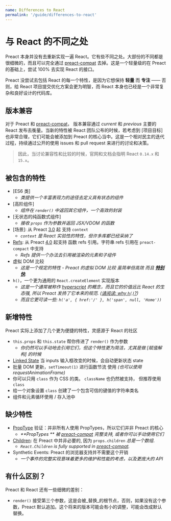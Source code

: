 ```yaml
---
name: Differences to React
permalink: '/guide/differences-to-react'
---
```


# 与 React 的不同之处

Preact 本身并没有去重新实现一遍 React。它有些不同之处。大部份的不同都是很细微的，而且可以完全通过 [preact-compat] 去掉。这是一个轻量级的在 Preact 的基础上，尝试 100% 去实现 React 的接口。

Preact 没尝试去包括 React 的每一个特性，是因为它想保持 **轻量** 而 **专注** —— 否则，给 React 项目提交优化方案会更为明智，而 React 本身也已经是一个非常复杂和良好设计的代码库。


## 版本兼容
对于 Preact 和 [preact-compat]， 版本兼容通过 _current_ 和 _previous_ 主要的 React 发布去衡量。当新的特性被 React 团队公布的时候，若考虑到 [项目目标] 也非常合理，它们可能会被添加到 Preact 的核心当中。这是一个相对民主的迭代过程，持续通过公开的使用 issues 和 pull request 来进行的讨论和决策。

> 因此，当讨论兼容性和比较的时候，官网和文档会指明 React `0.14.x` 和 `15.x`。


## 被包含的特性

- [ES6 类]
    - _类提供一个丰富表现力的途径去定义具有状态的组件_
- [高阶组件]  
    - _组件在 `render()` 中返回其它组件，一个高效的封装_
- [无状态的纯函数式组件]  
    - _接收 `props` 作为参数并返回 JSX/VDOM 的函数_
- [场景]: 从 Preact [3.0] 起 支持 `context`
    - _`context` 是 React 实验性的特性，但许多库都已经采纳了_
- [Refs]: 从 Preact [4.0] 起支持 函数 refs 引用。字符串 refs 引用在 `preact-compact` 中支持
    - _Refs 提供一个办法去引用被渲染的元素和子组件_
- 虚拟 DOM 比较
    - _这是一个规定的特性 - Preact 的虚拟 DOM 比较 虽简单但高效 而且 **[特别](http://developit.github.io/js-repaint-perfs/) [快](https://localvoid.github.io/uibench/)**._
- `h()`，一个更为通用的 `React.createElement` 实现版本
    - _这是一个通常被称作 [hyperscript] 的概念，而且它的价值远比 React 的生态强, 所以 Preact 发扬了它本来的规范. ([请阅读: why `h()`?](http://jasonformat.com/wtf-is-jsx))_
    - _而且它更可读一些: `h('a', { href:'/' }, h('span', null, 'Home'))`_


## 新增特性

Preact 实际上添加了几个更为便捷的特性，灵感源于 React 的社区

- `this.props` 和 `this.state` 帮你传进了 `render()` 作为参数 
    - _你仍然可以手动地去引用它们，但这个特性更为简洁，尤其是做 [赋值解构] 的时候_
- [Linked State] 当 inputs 输入框改变的时候，会自动更新状态 state
- 批量 DOM 更新，`setTimeout(1)` 进行函数节流 使用 _(也可以使用 requestAnimationFrame)_
- 你可以只用 `class` 作为 CSS 的类。 `className` 也仍然被支持， 但推荐使用 `class`
- 给一个对象设置 `class` 创建了一个包含可信的键值的字符串类名
- 组件和元素循环使用 / 存入池中


## 缺少特性

- [PropType] 验证：并非所有人使用 PropTypes，所以它们并非 Preact 的核心
    - _**PropTypes ** 被 [preact-compat] 完整支持, 或者你可以手动使用它们_
- [Children]: 在 Preact 中并非必要的, 因为  `props.children` _总是一个数组_.
    - _`React.Children` is fully supported in [preact-compat]._
- Synthetic Events: Preact 的浏览器支持并不需要这个开销
    - _一个事件的完整实现意味着更多的维护和性能的考虑，以及更庞大的 API_


## 有什么区别？

Preact 和 React 还有一些细微的差别：

- `render()` 接受第三个参数，这是会被_替换_的根节点，否则，如果没有这个参数，Preact 默认追加。这个将来的版本可能会有小的调整，可能会改成默认替换。


[Project Goals]: /about/project-goals
[hyperscript]: https://github.com/dominictarr/hyperscript
[3.0]: https://github.com/developit/preact/milestones/3.0
[4.0]: https://github.com/developit/preact/milestones/4.0
[preact-compat]: https://github.com/developit/preact-compat
[PropType]: https://github.com/developit/proptypes
[Contexts]: https://facebook.github.io/react/docs/context.html
[Refs]: https://facebook.github.io/react/docs/more-about-refs.html
[Children]: https://facebook.github.io/react/docs/top-level-api.html#react.children
[ES6 Class Components]: https://facebook.github.io/react/docs/reusable-components.html#es6-classes
[High-Order Components]: https://medium.com/@dan_abramov/mixins-are-dead-long-live-higher-order-components-94a0d2f9e750
[Stateless Pure Functional Components]: https://facebook.github.io/react/docs/reusable-components.html#stateless-functions
[destructuring]: http://www.2ality.com/2015/01/es6-destructuring.html
[Linked State]: /guide/linked-state
